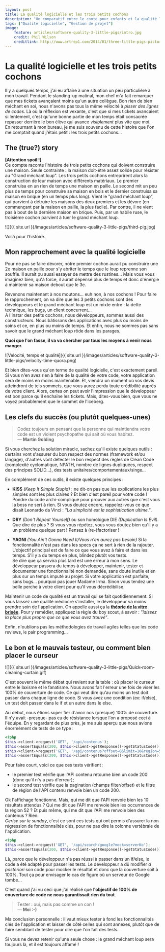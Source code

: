 ```yaml
---
layout: post
title: La qualité logicielle et les trois petits cochons
description: "Un comparatif entre le conte pour enfants et la qualité logicielle"
tags: ["Qualité logicielle", "Gestion de projet"]
image:
    feature: articles/software-quality-3-little-pigs/intro.jpg
    credit: Phil Wilson
    creditlink: http://www.artrep1.com/2014/01/three-little-pigs-picture-book-by-phil-wilson/
---
```


# La qualité logicielle et les trois petits cochons

Il y a quelques temps, j'ai eu affaire à une situation un peu particulière à mon travail. Pendant le standing-up matinal, mon chef m'a fait remarquer que mes tickets avançaient moins qu'un autre collègue.
Bon rien de bien méchant en soi, nous n'avons pas tous la même vélocité à *pisser des lignes de codes*. Là où la réflexion est vexante, c'est que si mes tickets avancaient si lentement, c'est qu'une bonne partie de mon temps était consacrée repasser derrière le bon élève qui avance *visiblement* plus vite que moi.  
En retournant à mon bureau, je me suis souvenu de cette histoire que l'on me comptait quand j'étais petit : les trois petits cochons...

## The (true?) story

**[Attention spoil !]**  
Ce compte raconte l'histoire de trois petits cochons qui doivent construire une maison. Seule contrainte : la maison doit-être assez solide pour résister au "Grand méchant loup". Les trois petits cochons entreprirent alors la construction de leur maison avec différents matériaux. Le premier construisa en un rien de temps une maison en paille. Le second mit un peu plus de temps pour construire sa maison en bois et le dernier construisa sa maison en brique (en un temps plus long).
Vient le "grand méchant loup", qui parvient à détruire les maisons des deux premiers et les dévore (en commençant par la maison en paille, la plus facile). Par contre, il ne vient pas à bout de la dernière maison en brique. Puis, par un habile ruse, le troisième cochon parvient à tuer le grand méchant loup.

![]({{ site.url }}/images/articles/software-quality-3-little-pigs/third-pig.jpg)

Voilà pour l'histoire.  

## Mon rapprochement avec la qualité logicielle

Pour ne pas se faire dévorer, notre premier cochon aurait pu construire une 2e maison en paille pour s'y abriter le temps que le loup reprenne son souffle. Il aurait pu aussi essayer de mettre des rustines... Mais vous vous imaginez bien, qu'à force, il aurait dépensé plus de temps et donc d'énergie à maintenir sa maison debout que le 3e.

Revenons maintenant à nos moutons... euh non, à nos cochons ! Pour faire le rapprochement, on va dire que les 3 petits cochons sont des développeurs et le grand méchant loup est un mixte entre : la dette technique, les bugs, un client concurrent...  
A l'instar des petits cochons, nous développeurs, sommes aussi des constructeurs. Nous bâtissons des applications avec plus ou moins de soins et ce, en plus ou moins de temps. Et enfin, nous ne sommes pas sans savoir que le grand méchant loup rôde dans les parages.  

**Quoi que l'on fasse, il va va chercher par tous les moyens à venir nous manger.**  

![Velocité, temps et qualité]({{ site.url }}/images/articles/software-quality-3-little-pigs/velocity-time-quora.png)

Et bien dites-vous qu'en terme de qualité logicielle, c'est exactement pareil. Si vous n'en avez rien à faire de la qualité de votre code, votre application sera de moins en moins maintenable. Et, viendra un moment où vos devis atteindront de tels sommets, que vous aurez perdu toute crédibilité auprès de votre client. Alors, certes on peut avoir l'impression que le développeur est bon parce qu'il enchaîne les tickets. Mais, dites-vous bien, que vous ne voyez probablement que le sommet de l'iceberg.

## Les clefs du succès (ou plutôt quelques-unes)

> Codez toujours en pensant que la personne qui maintiendra votre code est un violent psychopathe qui sait où vous habitez.  
— **Martin Golding**

Si vous cherchez la solution miracle, sachez qu'il existe quelques outils : certains vont s'assurer du bon respect des normes (framework et/ou langage), d'autres vont détecter le bon respect des règles de Clean Code (complexité cyclomatique, NPATH, nombre de lignes dupliquées, respect des principes SOLID...), des tests unitaires/comportementaux/singe...

En complément de ces outils, il existe quelques principes :

* **KISS** *(Keep It Simple Stupid)* : ne dit-on pas que les explications les plus simples sont les plus claires ? Et bien c'est pareil pour votre code ! Pondre du code archi-compliqué pour prouver aux autres que c'est vous la boss ne sert à rien.
Si vous doutez encore, rappelez-vous ce que disait Leonardo da Vinci : *"La simplicité est la sophistication ultime."*.

* **DRY** *(Don't Repeat Yourself)* ou son homologue DIE *(Duplication Is Evil)*. Que dire de plus ? Si vous vous répétez, vous vous doutez bien qu'il y a un problème quelque part ! Pensez à (re-)factoriser !
* **YAGNI** *(You Ain't Gonna Need It/Vous n'en aurez pas besoin)* Si la fonctionnalité n'est pas dans les specs ça ne sert à rien de la rajouter. L'objectif principal est de faire ce que vous avez à faire et dans les temps. S'il y a du temps en plus, blindez plutôt vos tests.  
Se dire que ça servira plus tard est une erreur à mon sens. Le développeur passera du temps à développer, maintenir, tester et documenter une fonctionnalité non demandée, sans doute inutile et en plus sur un temps imputé au projet. Si votre application est parfaite, sans bugs... pourquoi pas jouer Madame Irma. Sinon vous tendez une belle perche à votre client pour qu'il vous décrédibilise.

Maintenir un code de qualité est un travail qui se fait quotidiennement. Si vous laissez une qualité médiocre s'installer, le développeur va moins prendre soin de l'application. On appelle aussi ça la **[théorie de la vitre brisée](https://fr.wikipedia.org/wiki/Hypoth%C3%A8se_de_la_vitre_bris%C3%A9e)**. Pour y remédier, appliquez la règle du boy scout, à savoir : *"laissez la place plus propre que ce que vous avez trouvé"*.  

Enfin, n'oublions pas les méthodologies de travail agiles telles que les code reviews, le pair programming...

## Le bon et le mauvais testeur, ou comment bien placer le curseur

![]({{ site.url }}/images/articles/software-quality-3-little-pigs/Quick-room-cleaning-curtain.gif)

C'est souvent le même débat qui revient sur la table : où placer le curseur entre le laxisme et le fanatisme. Nous avons fait l'erreur une fois de viser les 100% de couverture de code. Ce qui veut dire qu'au moins un test doit passer dans chaque ligne de code. Si vous avez une condition (ex: if/else), un test doit passer dans le if et un autre dans le else.

Au début, nous étions super fier d'avoir nos (presque) 100% de couverture. Il n'y avait -presque- pas eu de résistance lorsque l'on a proposé ceci à l'équipe. En y regardant de plus près, je me suis aperçu que nous avions énormément de tests de ce type :

```php
<?php
$this->client->request('GET', '/api/contenus');
$this->assertEquals(200, $this->client->getResponse()->getStatusCode());
$this->client->request('GET', '/api/contenus?offset=0&limit=10&region=52');
$this->assertEquals(200, $this->client->getResponse()->getStatusCode());
```

Pour faire court, voici ce que ces tests vérifient :

* le premier test vérifie que l'API contenu retourne bien un code 200 (donc qu'il n'y a pas d'erreur);
* le second test vérifie que la pagination (champs filter/offset) et le filtre de région de l'API contenu renvoie bien un code 200.

Ok l'affichage fonctionne. Mais, qui me dit que l'API renvoie bien les 10 résultats attendus ? Qui me dit que l'API me renvoie bien les occurrences de la région 52 ? Et puis même, qui me dit que l'API me renvoie bien des contenus ? Rien.  
*Cerise sur le sunday*, c'est ce sont ces tests qui ont permis d'assurer la non régression de fonctionnalités clés,  pour ne pas dire la colonne vertébrale de l'application.

```php
<?php
$this->client->request('GET', '/api/search/google?mock=serverKo');
$this->assertEquals(200, $this->client->getResponse()->getStatusCode());
```

Là, parce que le développeur n'a pas réussi à passer dans un if/else, le code a été adapté pour passer les tests. Le développeur a dû modifier *a posteriori* son code pour mocker le résultat et donc que la couverture soit à 100%. Tout ça pour envisager le cas de figure où un serveur de Google tombe...

C'est quand j'ai vu ceci que j'ai réalisé que l'**objectif de 100% de couverture de code ne nous garantissait rien du tout**.

> Tester : oui, mais pas comme un con !  
— **Moi :-)**

Ma conclusion personnelle : il vaut mieux tester à fond les fonctionnalités clés de l'application et laisser de côté celles qui sont annexes, plutôt que de faire semblant de tester pour dire que l'on fait des tests.

Si vous ne devez retenir qu'une seule chose : le grand méchant loup sera toujours là, et il est toujours affamé !
